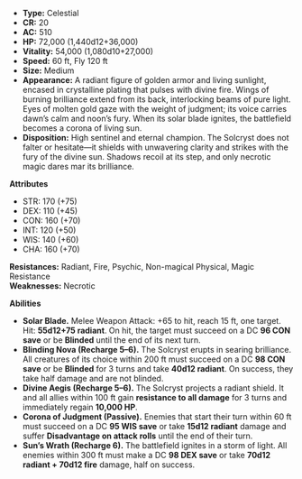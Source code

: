 - **Type:** Celestial
- **CR:** 20
- **AC:** 510
- **HP:** 72,000 (1,440d12+36,000)
- **Vitality:** 54,000 (1,080d10+27,000)
- **Speed:** 60 ft, Fly 120 ft
- **Size:** Medium
- **Appearance:** A radiant figure of golden armor and living sunlight, encased in crystalline plating that pulses with divine fire. Wings of burning brilliance extend from its back, interlocking beams of pure light. Eyes of molten gold gaze with the weight of judgment; its voice carries dawn’s calm and noon’s fury. When its solar blade ignites, the battlefield becomes a corona of living sun.
- **Disposition:** High sentinel and eternal champion. The Solcryst does not falter or hesitate—it shields with unwavering clarity and strikes with the fury of the divine sun. Shadows recoil at its step, and only necrotic magic dares mar its brilliance.

**Attributes**
- STR: 170 (+75)
- DEX: 110 (+45)
- CON: 160 (+70)
- INT: 120 (+50)
- WIS: 140 (+60)
- CHA: 160 (+70)

**Resistances:** Radiant, Fire, Psychic, Non-magical Physical, Magic Resistance  
**Weaknesses:** Necrotic

**Abilities**
- **Solar Blade.** Melee Weapon Attack: +65 to hit, reach 15 ft, one target. Hit: **55d12+75 radiant**. On hit, the target must succeed on a DC **96 CON save** or be **Blinded** until the end of its next turn.
- **Blinding Nova (Recharge 5–6).** The Solcryst erupts in searing brilliance. All creatures of its choice within 200 ft must succeed on a DC **98 CON save** or be **Blinded** for 3 turns and take **40d12 radiant**. On success, they take half damage and are not blinded.
- **Divine Aegis (Recharge 5–6).** The Solcryst projects a radiant shield. It and all allies within 100 ft gain **resistance to all damage** for 3 turns and immediately regain **10,000 HP**.
- **Corona of Judgment (Passive).** Enemies that start their turn within 60 ft must succeed on a DC **95 WIS save** or take **15d12 radiant** damage and suffer **Disadvantage on attack rolls** until the end of their turn.
- **Sun’s Wrath (Recharge 6).** The battlefield ignites in a storm of light. All enemies within 300 ft must make a DC **98 DEX save** or take **70d12 radiant + 70d12 fire** damage, half on success.